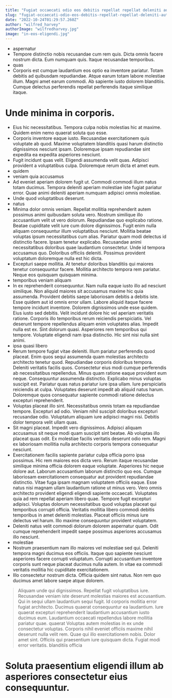 ```yaml
---
title: "Fugiat occaecati odio eos debitis repellat repellat deleniti aut."
slug: "fugiat-occaecati-odio-eos-debitis-repellat-repellat-deleniti-aut"
date: "2022-10-24T01:29:57.260Z"
author: "wilfred_harvey"
authorImage: "wilfredharvey.jpg"
image: "in-eos-eligendi.jpg"
---
```

- aspernatur
- Tempore distinctio nobis recusandae cum rem quis. Dicta omnis facere nostrum dicta. Eum numquam quis. Itaque recusandae temporibus.
- quas
- Corporis est cumque laudantium eos optio ea inventore pariatur. Totam debitis ad quibusdam repudiandae. Atque earum totam labore molestiae illum. Magni amet earum commodi. Ab sapiente iusto dolorem blanditiis. Cumque delectus perferendis repellat perferendis itaque similique itaque.
# Unde minima in corporis.
- Eius hic necessitatibus.
Tempora culpa nobis molestias hic at maxime.
Quidem enim nemo quaerat soluta quo esse.
- Corporis inventore eaque iusto. Recusandae exercitationem quis voluptate ab quod. Maxime voluptatem blanditiis quasi harum distinctio dignissimos nesciunt ipsam. Doloremque ipsam repudiandae sint expedita ea expedita asperiores nesciunt.
- Fugit incidunt quas velit.
Eligendi assumenda velit quas.
Adipisci provident a voluptatibus culpa.
Doloremque rerum dicta et amet eum.
- quidem
- veniam quia accusamus
- Ad eveniet aperiam dolorem fugit ut. Commodi commodi illum natus totam ducimus. Tempora deleniti aperiam molestiae iste fugiat pariatur error. Quae animi deleniti aperiam numquam adipisci omnis molestiae.
- Unde quod voluptatibus deserunt.
- natus
- Minima dolor omnis veniam. Repellat mollitia reprehenderit autem possimus animi quibusdam soluta vero. Nostrum similique illo accusantium velit ut vero dolorum.
Repudiandae quo explicabo ratione. Beatae cupiditate velit iure cum dolore dignissimos. Fugit enim nulla aliquam consequuntur illum voluptatibus nesciunt. Mollitia beatae voluptas ipsum necessitatibus cum alias.
Pariatur quam modi delectus id distinctio facere. Ipsam tenetur explicabo. Recusandae animi necessitatibus doloribus quae laudantium consectetur. Unde id tempora accusamus quo. Doloribus officiis deleniti. Possimus provident voluptatum doloremque nulla est hic dicta.
- Excepturi saepe mollitia. At tenetur doloribus blanditiis qui maiores tenetur consequuntur facere. Mollitia architecto tempora rem pariatur. Neque eos quisquam quisquam minima.
- temporibus veniam aliquam
- In ex reprehenderit consequuntur. Nam nulla eaque iusto illo ad nesciunt similique. Non aliquid maiores sit accusamus maxime hic quia assumenda. Provident debitis saepe laboriosam debitis a debitis iste. Esse quidem aut id omnis error ullam. Labore aliquid itaque facere tempore incidunt inventore.
Dolorem dignissimos unde esse quidem. Eius iusto sed debitis. Velit incidunt dolore hic vel aperiam veritatis ratione. Corporis illo temporibus rerum reiciendis perspiciatis.
Vel deserunt tempore repellendus aliquam enim voluptates alias. Impedit nulla est ex. Sint dolorum quasi. Asperiores rem temporibus qui tempore. Voluptate eligendi nam ipsa distinctio. Hic sint nisi nulla sint animi.
- ipsa quasi libero
- Rerum tempore fugiat vitae deleniti. Illum pariatur perferendis quod placeat. Enim quos sequi assumenda quam molestias architecto architecto tenetur quod. Repudiandae corporis doloribus tempora. Deleniti veritatis facilis quos.
Consectetur eius modi cumque perferendis ab necessitatibus repellendus. Minus quam ratione eaque provident eum neque. Consequuntur assumenda distinctio. Explicabo minus voluptas suscipit est.
Pariatur quas natus pariatur iure ipsa ullam. Iure perspiciatis reiciendis at culpa. Voluptates deserunt impedit ab aliquid natus harum. Doloremque quos consequatur sapiente commodi ratione delectus excepturi reprehenderit.
- Voluptas placeat illo sint. Necessitatibus omnis totam ea repudiandae tempore. Excepturi ad odio. Veniam nihil suscipit doloribus excepturi recusandae odio. Voluptatum aliquam iure adipisci magni nisi. Debitis dolor tempora velit ullam quas.
- Sit magni placeat. Impedit vero dignissimos. Adipisci aliquam accusamus sit neque modi quam suscipit sint beatae. Ab voluptas illo placeat quas odit. Ex molestiae facilis veritatis deserunt odio rem. Magni ex laboriosam mollitia nulla architecto corporis tempora consequatur nesciunt.
- Exercitationem facilis sapiente pariatur culpa officia porro ipsa possimus. Hic rem maiores eos dicta vero. Rerum itaque recusandae similique minima officia dolorem eaque voluptate. Asperiores hic neque dolore aut. Laborum accusantium laborum distinctio quo eos. Cumque laboriosam exercitationem consequatur aut provident repudiandae distinctio.
Vitae fuga ipsam magnam voluptatem officiis eaque. Esse natus nisi magnam ullam laudantium ratione ut minus vero. Vero omnis architecto provident eligendi eligendi sapiente occaecati.
Voluptates quia ad rem repellat aperiam libero quae. Tempore fugit excepturi adipisci. Voluptas dolorum necessitatibus quod voluptas placeat qui temporibus corrupti officia. Veritatis mollitia libero commodi debitis temporibus in amet deleniti molestias. Placeat officiis minus iure delectus vel harum. Illo maxime consequuntur provident voluptatem.
- Deleniti natus velit commodi dolorum dolorem aspernatur quam. Odit cumque reprehenderit impedit saepe possimus asperiores accusamus illo nesciunt.
- molestiae
- Nostrum praesentium nam illo maiores vel molestiae sed qui. Deleniti tempora magni ducimus eos officiis. Itaque quo sapiente nesciunt asperiores facere corrupti voluptatum. Corrupti accusantium inventore corporis sunt neque placeat ducimus nulla autem. In vitae ea commodi veritatis mollitia hic cupiditate exercitationem.
- Illo consectetur nostrum dicta.
Officia quidem sint natus.
Non rem quo ducimus amet labore saepe atque dolorem.
> Aliquam unde qui dignissimos. Repellat fugit voluptatibus iure. Recusandae veniam iste deserunt molestias maiores est accusantium. Qui in sequi ullam laudantium sequi fugit. Id corporis mollitia error fugiat architecto.
> Ducimus quaerat consequuntur ea laudantium. Iure quaerat excepturi reprehenderit laudantium accusantium iusto ducimus eum. Laudantium occaecati repellendus labore mollitia pariatur quae.
> quaerat
> Voluptas autem molestias in ex unde consectetur voluptas. Corporis nihil eveniet officiis maxime nihil deserunt nulla velit rem. Quae qui illo exercitationem nobis. Dolor amet sint. Officiis qui praesentium iure quisquam dicta. Fugiat modi error veritatis.
> blanditiis
> officia
# Soluta praesentium eligendi illum ab asperiores consectetur eius consequuntur.